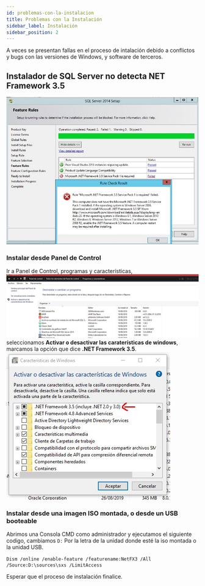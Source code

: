 ```yaml
---
id: problemas-con-la-instalacion
title: Problemas con la Instalación
sidebar_label: Instalación
sidebar_position: 2
---
```

A veces se presentan fallas en el proceso de intalación debido a conflictos y bugs con las versiones de Windows, y software de terceros.

## Instalador de SQL Server no detecta NET Framework 3.5
![error](./img/27797.jpg "error netframework 3.5")

### Instalar desde Panel de Control
Ir a Panel de Control, programas y características, 
![error](./img/net.jpg "error netframework 3.5")
seleccionamos **Activar o desactivar las caraterísticas de windows**, marcamos la opción que dice **.NET Framework 3.5**.
![error](./img/net2.jpg "error netframework 3.5")

### Instalar desde una imagen ISO montada, o desde un USB booteable

Abrimos una Consola CMD como administrador y ejecutamos el siguiente codigo, cambiamos `D:` Por la letra de la unidad donde esté la iso montada o la unidad USB.

```
Dism /online /enable-feature /featurename:NetFX3 /All /Source:D:\sources\sxs /LimitAccess
```
Esperar que el proceso de instalación finalice.